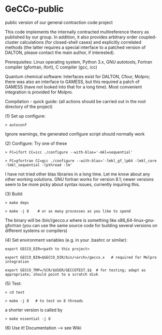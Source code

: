 # GeCCo-public
public version of our general contraction code project

This code implements the internally contracted multireference theory as published by our group. 
In addition, it also provides arbitrary order coupled-cluster calculations (for closed-shell cases)
and explicitly correlated methods (the latter requires a special interface to a patched version of 
DALTON, please contact the main author, if interested).

Prerequisites:
Linux operating system, Python 3.x, GNU autotools, Fortran compiler (gfortran, ifort), C compiler (gcc, icc)

Quantum chemical software: Interfaces exist for DALTON, Cfour, Molpro; there was also an interface to GAMESS,
but this required a patch of GAMESS (have not looked into that for a long time). Most convenient integration 
is provided for Molpro.

Compilation - quick guide: (all actions should be carried out in the root directory of the project)

(1) Set up configure:

    > autoconf
    
Ignore warnings, the generated configure script should normally work
    
(2) Configure: Try one of these

    > FC=ifort CC=icc ./configure --with-blas='-mkl=sequential'
    
    > FC=gfortran CC=gcc ./configure --with-blas='-lmkl_gf_lp64 -lmkl_core -lmkl_sequential -lpthread -lm'
    
I have not tried other blas libraries in a long time. Let me know about any other working solutions. GNU fortran 
works for version 8.1; newer versions seem to be more picky about syntax issues, currently inquiring this.
    
(3) Build:

    > make deps
    
    > make -j 8    # or as many processes as you like to spend
    
The binary will be <root>/bin/<arch>/gecco.x where <arch> is something like x86_64-linux-gnu-gfortran
(you can use the same source code for building several versions on different systems or compilers)
    
(4) Set environment variables (e.g. in your .bashrc or similar):
    
    export GECCO_DIR=<path to this project>
    
    export GECCO_BIN=$GECCO_DIR/bin/<arch>/gecco.x   # required for Molpro integration
    
    export GECCO_TMP=/SCR/$USER/GECCOTEST.$$  # for testing; adapt as appropriate; should point to a scratch disk
    
(5) Test:
    
    > cd test
    
    > make -j 8   # to test on 8 threads
    
a shorter version is called by
    
    > make essential -j 8

(6) Use it! Documentation --> see Wiki
    
